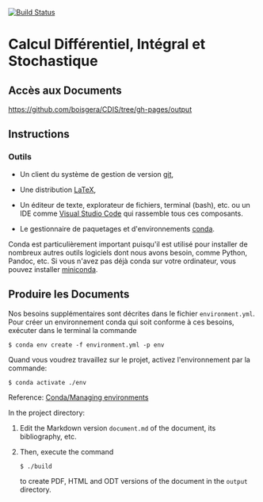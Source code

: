 [![Build Status](https://travis-ci.org/boisgera/CDIS.svg?branch=master)](https://travis-ci.org/boisgera/CDIS)

Calcul Différentiel, Intégral et Stochastique
================================================================================

Accès aux Documents
--------------------------------------------------------------------------------

<https://github.com/boisgera/CDIS/tree/gh-pages/output>

Instructions
--------------------------------------------------------------------------------

### Outils 

  - Un client du système de gestion de version [git](https://git-scm.com/),

  - Une distribution [LaTeX](https://www.latex-project.org/),

  - Un éditeur de texte, explorateur de fichiers, terminal (bash), etc.
    ou un IDE comme  [Visual Studio Code](https://code.visualstudio.com/) 
    qui rassemble tous ces composants.

  - Le gestionnaire de paquetages et d'environnements [conda](https://conda.io/en/latest/).

Conda est particulièrement important puisqu'il est utilisé pour installer
de nombreux autres outils logiciels dont nous avons besoin, comme Python,
Pandoc, etc. Si vous n'avez pas déjà conda sur votre ordinateur,
vous pouvez installer [miniconda](https://docs.conda.io/en/latest/miniconda.html).

Produire les Documents
--------------------------------------------------------------------------------


Nos besoins supplémentaires sont décrites dans le fichier `environment.yml`.
Pour créer un environnement conda qui soit conforme à ces besoins,
exécuter dans le terminal la commande

    $ conda env create -f environment.yml -p env

Quand vous voudrez travaillez sur le projet, activez l'environnement par la
commande:

    $ conda activate ./env

Reference: [Conda/Managing environments](https://conda.io/projects/conda/en/latest/user-guide/tasks/manage-environments.html)

In the project directory: 

 1. Edit the Markdown version `document.md` of the document,
    its bibliography, etc.

 2. Then, execute the command

        $ ./build

    to create PDF, HTML and ODT versions of the document
    in the `output` directory.